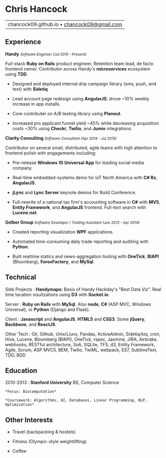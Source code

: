 Chris Hancock
===

||
|:--:|
|chancock09.github.io • chancock09@gmail.com|

Experience
----------

**Handy** <small>_Software Engineer (Jul 2015 - Present)_</small>

Full-stack **Ruby on Rails** product engineer, Retention team lead, de facto frontend owner.  Contributor across Handy's **microservices** ecosystem using **TDD**.

* Designed and deployed internal drip campaign library (sms, push, and text) with **Sidetiq**.

* Lead account page redesign using **AngularJS**; drove ~10% weekly increase in app installs.

* Core contributer on A/B testing library using **Planout**.

* Increased pro applicant funnel yield ~45% while decreasing acquisition costs ~30% using **Checkr**, **Twilio**, and **Jumio** integrations.

**Clarity Consulting** <small>_Software Consultant (Apr 2014 - Jul 2015)_</small>

Contributor on several small, distributed, agile teams with high attention to frontend polish with engagements including:

* Pre-release **Windows 10 Universal App** for leading social media company.

* Real-time embedded-systems demo for IoT North America with **C# Rx**, **AngularJS**.

* **jLync** and **Lync Server** keynote demos for Build Conference.

* Full-rewrite of a national tax firm's accounting software in **C#** with **MV5**, **Entity Framework**, and **AngularJS** frontend. Full-text search with **Lucene.net**.

**Gelber Group** <small>_Software Developer / Trading Assistant (Jun 2013 - Apr 2014)_</small>

* Created reporting visualization **WPF** applications.

* Automated time-consuming daily trade reporting and auditing with **Python**.

* Built realtime statics and news-aggregation tooling with **OneTick**, **BlAPI** (Bloomberg), **ForexFactory**, and **MySql**.

Technical
--------------------
Side Projects
:	**Handymaps:** Basis of Handy Hackday's "Best Data Viz". Real time location visulizations using **D3** with **Socket.io**.

Server
:   **Ruby on Rails** with **MySql**. Also **node**, **C#** (ASP MVC, Windows Universal), or **Python** (Django and Flask).

Client
:   **Javascript** and **AngularJS**.  **HTML5** and **CSS3**.  Some **jQuery**, **Backbone**, and **ReactJS**.

Other Tech
:   Git, Github, Unix/Liunx, Pandas, ActiveAdmin, 
	 Sidetiq/kiq, cron, Hive, Lucene, Bloomberg (BlAPI), 
	 OneTick, rspec, Jasmine, JIRA, Airbrake, webhooks, 
	 RESTful architecture, SoA, SQLite, TFS, d3,
    Entity Framework, Agile, Scrum, ASP MVC5, BEM,
    Twilio, TwiML, webpack, ES7, SublimeText, TDD, BDD

Education
---------

2010-2013
:   **Stanford University** BS, Computer Science

    *Focus: Biocomputation*

    *Coursework: Algorithms, AI, Databases, Linear Programming, NLP, Optimization*

Other Interests
---------------

* Travel (backpacking & hostels)

* Fitness (Olympic-style weightlifting)

* Coffee
